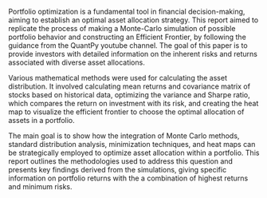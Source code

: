 Portfolio optimization is a fundamental tool in financial decision-making, aiming to establish an optimal asset allocation strategy. This report aimed to replicate the process of making a Monte-Carlo simulation of possible portfolio behavior and constructing an Efficient Frontier, by following the guidance from the QuantPy youtube channel. The goal of this paper is to provide investors with detailed information on the inherent risks and returns associated with diverse asset allocations.

Various mathematical methods were used for calculating the asset distribution. It involved calculating mean returns and covariance matrix of stocks based on historical data, optimizing the variance and Sharpe ratio, which compares the return on investment with its risk, and creating the heat map to visualize the efficient frontier to choose the optimal allocation of assets in a portfolio.

The main goal is to show how the integration of Monte Carlo methods, standard distribution analysis, minimization techniques, and heat maps can be strategically employed to optimize asset allocation within a portfolio. This report outlines the methodologies used to address this question and presents key findings derived from the simulations, giving specific information on portfolio returns with the a combination of highest returns and minimum risks.
